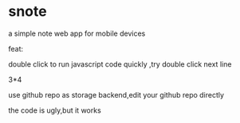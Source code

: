 # snote
a simple note web app for mobile devices 

feat:

double click to run javascript code quickly ,try double click next line

3*4

use github repo  as storage backend,edit your github repo directly

the code is ugly,but it works











